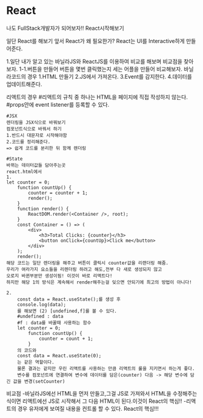 # React
나도 FullStack개발자가 되어보자!! React시작해보기


일단 React를 해보기 앞서
React가 왜 필요한가?
React는 UI를 Interactive하게 만들어준다.

1.일단 내가 알고 있는 바닐라JS와 ReactJS를 이용하여 비교를 해보며 비교점을 찾아보자.
1-1.버튼을 만들어 버튼을 몇번 클릭했는지 세는 어플을 만들어 비교해보자.
바닐라코드의 경우
 1.HTML 만들기
 2.JS에서 가져온다.
 3.Event를 감지한다.
 4.데이터를 업데이트해준다.

리액트의 경우
 #리액트의 규칙 중 하나는 HTML을 페이지에 직접 작성하지 않는다.
 #props안에 event listener를 등록할 수 있다.

    #JSX
    렌더링을 JSX식으로 바꿔보기
    컴포넌트식으로 바꿔서 하기
    1.반드시 대문자로 시작해야함
    2.코드를 정리해준다.
    => 쉽게 코드를 분리한 뒤 함께 렌더링

    #State
    바뀌는 데이터값들 담아주는곳
    react.html에서
    1.
    let counter = 0;
        function countUp() {
            counter = counter + 1;
            render();
        }
        function render() {
            ReactDOM.render(<Container />, root);
        }
        const Container = () => (
            <div>
                <h3>Total Clicks: {counter}</h3>
                <button onClick={countUp}>Click me</button>
            </div>
        );
        render();
    해당 코드는 일단 렌더링을 해주고 버튼이 클릭시 counter값을 리랜더링 해줌.
    우리가 여라가지 요소들을 리렌더링 하려고 해도,전부 다 새로 생성되지 않고
    오로지 바뀐부분만 생성이됨! 이것이 바로 리액트다!
    하지만 해당 1의 방식은 계속해서 render해주는걸 잊으면 안되기에 최고의 방법이 아니다!
    
    2.
        const data = React.useState();를 생성 후 
        console.log(data);
        를 해보면 (2) [undefined,f]를 볼 수 있다.
        #undefined : data
        #f : data를 바꿀때 사용하는 함수
        let counter = 0;
            function countUp() {
                counter = count + 1;
            }
        의 코드와
        const data = React.useState(0);
        는 같은 역할이다.
        물론 결과는 같지만 우린 리액트를 사용하는 만큼 리액트의 룰을 지키면서 하는게 좋다.
        변수를 컴포넌트에 연결하여 변수에 데이터를 담은(counter) 다음 -> 해당 변수에 담긴 값을 변경(setCounter)
    
    


비교점
 -바닐라JS에선 HTML을 먼저 만들고,그걸 JS로 가져와서 HTML을 수정해주는식이면
 리액트에선 JS로 시작해서 그 다음 HTML이 된다.이것이 React의 핵심!!
 -리액트의 경우 유저에게 보여질 내용을 컨트롤 할 수 있다. React의 핵심!!!